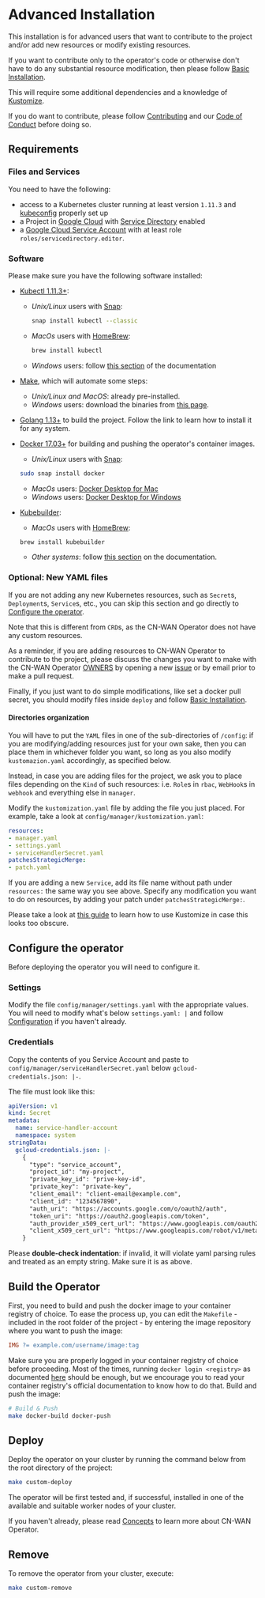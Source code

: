 # Advanced Installation

This installation is for advanced users that want to contribute to the project and/or add new resources or modify existing resources.

If you want to contribute only to the operator's code or otherwise don't have to do any substantial resource modification, then please follow [Basic Installation](./basic_installation.md).

This will require some additional dependencies and a knowledge of [Kustomize](https://kubernetes-sigs.github.io/kustomize/guides/).

If you do want to contribute, please follow [Contributing](../README.MD#contributing) and our [Code of Conduct](../code-of-conduct.md) before doing so.

## Requirements

### Files and Services

You need to have the following:

* access to a Kubernetes cluster running at least version `1.11.3` and [kubeconfig](https://kubernetes.io/docs/tasks/access-application-cluster/configure-access-multiple-clusters/) properly set up
* a Project in [Google Cloud](https://console.cloud.google.com/) with [Service Directory](https://cloud.google.com/service-directory) enabled
* a [Google Cloud Service Account](https://cloud.google.com/iam/docs/service-accounts) with at least role `roles/servicedirectory.editor`.

### Software

Please make sure you have the following software installed:

* [Kubectl 1.11.3+](https://kubernetes.io/docs/tasks/tools/install-kubectl/):
  * *Unix/Linux* users with [Snap](https://snapcraft.io/docs/installing-snapd):

    ```bash
    snap install kubectl --classic
    ```

  * *MacOs* users with [HomeBrew](https://brew.sh/):

    ```bash
    brew install kubectl
    ```

  * *Windows* users: follow [this section](https://kubernetes.io/docs/tasks/tools/install-kubectl/#install-kubectl-on-windows) of the documentation
* [Make](https://www.gnu.org/software/make/), which will automate some steps:
  * *Unix/Linux and MacOS*: already pre-installed.
  * *Windows* users: download the binaries from [this page](http://gnuwin32.sourceforge.net/packages/make.htm).
* [Golang 1.13+](https://golang.org/doc/install) to build the project. Follow the link to learn how to install it for any system.
* [Docker 17.03+](https://www.docker.com/get-started) for building and pushing the operator's container images.
  * *Unix/Linux* users with [Snap](https://snapcraft.io/docs/installing-snapd):

  ```bash
  sudo snap install docker
  ```

  * *MacOs* users: [Docker Desktop for Mac](https://hub.docker.com/editions/community/docker-ce-desktop-mac/)
  * *Windows* users: [Docker Desktop for Windows](https://hub.docker.com/editions/community/docker-ce-desktop-windows/)

* [Kubebuilder](https://github.com/kubernetes-sigs/kubebuilder#installation):
  * *MacOs* users with [HomeBrew](https://brew.sh/):

  ```bash
  brew install kubebuilder
  ```

  * *Other systems*: follow [this section](https://book.kubebuilder.io/quick-start.html#installation) on the documentation.

### Optional: New YAML files

If you are not adding any new Kubernetes resources, such as `Secret`s, `Deployment`s, `Service`s, etc., you can skip this section and go directly to [Configure the operator](#configure-the-operator).

Note that this is different from `CRD`s, as the CN-WAN Operator does not have any custom resources.

As a reminder, if you are adding resources to CN-WAN Operator to contribute to the project, please discuss the changes you want to make with the CN-WAN Operator [OWNERS](../OWNERS.md) by opening a new [issue](https://github.com/CloudNativeSDWAN/cnwan-operator/issues) or by email prior to make a pull request.

Finally, if you just want to do simple modifications, like set a docker pull secret, you should modify files inside `deploy` and follow [Basic Installation](./basic_installation.md).

#### Directories organization

You will have to put the `YAML` files in one of the sub-directories of `/config`: if you are modifying/adding resources just for your own sake, then you can place them in whichever folder you want, so long as you also modify `kustomazion.yaml` accordingly, as specified below.

Instead, in case you are adding files for the project, we ask you to place files depending on the `Kind` of such resources: i.e. `Role`s in `rbac`, `WebHook`s in `webhook` and everything else in `manager`.

Modify the `kustomization.yaml` file by adding the file you just placed. For example, take a look at `config/manager/kustomization.yaml`:

```yaml
resources:
- manager.yaml
- settings.yaml
- serviceHandlerSecret.yaml
patchesStrategicMerge:
- patch.yaml
```

If you are adding a new `Service`, add its file name without path under `resources:` the same way you see above. Specify any modification you want to do on resources, by adding your patch under `patchesStrategicMerge:`.

Please take a look at [this guide](https://kubernetes-sigs.github.io/kustomize/guides/) to learn how to use Kustomize in case this looks too obscure.

## Configure the operator

Before deploying the operator you will need to configure it.

### Settings

Modify the file `config/manager/settings.yaml` with the appropriate values.  
You will need to modify what's below `settings.yaml: |` and follow [Configuration](./configuration.md) if you haven't already.

### Credentials

Copy the contents of you Service Account and paste to `config/manager/serviceHandlerSecret.yaml` below `gcloud-credentials.json: |-`.

The file must look like this:

```yaml
apiVersion: v1
kind: Secret
metadata:
  name: service-handler-account
  namespace: system
stringData:
  gcloud-credentials.json: |-
    {
      "type": "service_account",
      "project_id": "my-project",
      "private_key_id": "prive-key-id",
      "private_key": "private-key",
      "client_email": "client-email@example.com",
      "client_id": "1234567890",
      "auth_uri": "https://accounts.google.com/o/oauth2/auth",
      "token_uri": "https://oauth2.googleapis.com/token",
      "auth_provider_x509_cert_url": "https://www.googleapis.com/oauth2/v1/certs",
      "client_x509_cert_url": "https://www.googleapis.com/robot/v1/metadata/x509/name"
    }
```

Please **double-check indentation**: if invalid, it will violate yaml parsing rules and treated as an empty string. Make sure it is as above.

## Build the Operator

First, you need to build and push the docker image to your container registry of choice. To ease the process up, you can edit the `Makefile` - included in the root folder of the project - by entering the image repository where you want to push the image:

```makefile
IMG ?= example.com/username/image:tag
```

Make sure you are properly logged in your container registry of choice before proceeding. Most of the times, running `docker login <registry>` as documented [here](https://docs.docker.com/engine/reference/commandline/login/) should be enough, but we encourage you to read your container registry's official documentation to know how to do that. Build and push the image:

```bash
# Build & Push
make docker-build docker-push
```

## Deploy

Deploy the operator on your cluster by running the command below from the root directory of the project:

```bash
make custom-deploy
```

The operator will be first tested and, if successful, installed in one of the available and suitable worker nodes of your cluster.

If you haven't already, please read [Concepts](./concepts.md) to learn more about CN-WAN Operator.

## Remove

To remove the operator from your cluster, execute:

```bash
make custom-remove
```
